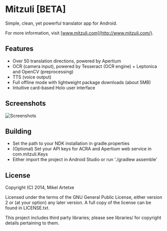 Mitzuli [BETA]
==============

Simple, clean, yet powerful translator app for Android.

For more information, visit [www.mitzuli.com](http://www.mitzuli.com/).


Features
--------

- Over 50 translation directions, powered by Apertium
- OCR (camera input), powered by Tesseract (OCR engine) + Leptonica and OpenCV (preprocessing)
- TTS (voice output)
- Full offline mode with lightweight package downloads (about 5MB)
- Intuitive card-based Holo user interface


Screenshots
-----------

![Screenshots](http://i40.tinypic.com/t7h739.jpg)


Building
--------

- Set the path to your NDK installation in gradle.properties
- (Optional) Set your API keys for ACRA and Apertium web service in com.mitzuli.Keys
- Either import the project in Android Studio or run './gradlew assemble'


License
-------

Copyright (C) 2014, Mikel Artetxe

Licensed under the terms of the GNU General Public License, either version 2 or (at your option) any later version. A full copy of the license can be found in LICENSE.txt.

This project includes third party libraries; please see libraries/ for copyright details pertaining to them.

